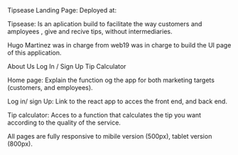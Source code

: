 Tipsease Landing Page:
Deployed at:

Tipsease: Is an aplication build to facilitate the way customers and amployees , give and recive tips, without intermediaries.

Hugo Martinez was in charge from web19 was in charge to build the UI page of this application.

About Us
Log In / Sign Up
Tip Calculator

Home page:
 Explain the function og the app for both marketing targets (customers, and employees).

Log in/ sign Up:
Link to the react app to acces the front end, and back end.

Tip calculator:
Acces to a function that calculates the tip you want according to the quality of the service.

All pages are fully responsive to mibile version (500px), tablet version (800px).
